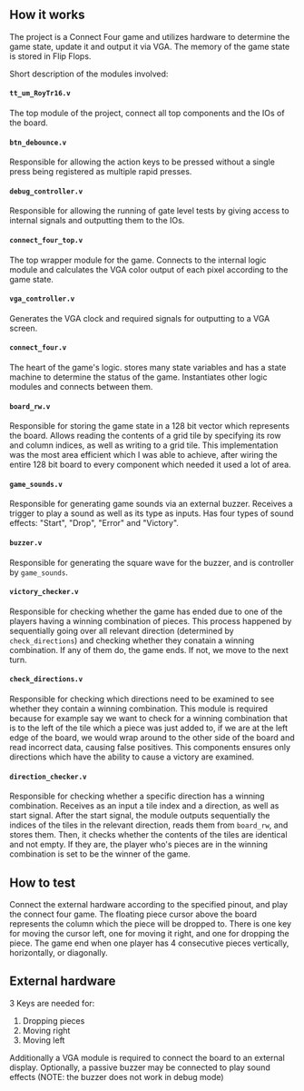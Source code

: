 <!---

This file is used to generate your project datasheet. Please fill in the information below and delete any unused
sections.

You can also include images in this folder and reference them in the markdown. Each image must be less than
512 kb in size, and the combined size of all images must be less than 1 MB.
-->

## How it works

The project is a Connect Four game and utilizes hardware to determine the game state, update it and output it via VGA. The memory of the game state is stored in Flip Flops.

Short description of the modules involved:

#### `tt_um_RoyTr16.v`
The top module of the project, connect all top components and the IOs of the board.

#### `btn_debounce.v`
Responsible for allowing the action keys to be pressed without a single press being registered as multiple rapid presses.

#### `debug_controller.v`
Responsible for allowing the running of gate level tests by giving access to internal signals and outputting them to the IOs.

#### `connect_four_top.v`
The top wrapper module for the game. Connects to the internal logic module and calculates the VGA color output of each pixel according to the game state.

#### `vga_controller.v`
Generates the VGA clock and required signals for outputting to a VGA screen.

#### `connect_four.v`
The heart of the game's logic. stores many state variables and has a state machine to determine the status of the game. Instantiates other logic modules and connects between them.

#### `board_rw.v`
Responsible for storing the game state in a 128 bit vector which represents the board. Allows reading the contents of a grid tile by specifying its row and column indices, as well as writing to a grid tile. This implementation was the most area efficient which I was able to achieve, after wiring the entire 128 bit board to every component which needed it used a lot of area.

#### `game_sounds.v`
Responsible for generating game sounds via an external buzzer. Receives a trigger to play a sound as well as its type as inputs. Has four types of sound effects: "Start", "Drop", "Error" and "Victory".

#### `buzzer.v`
Responsible for generating the square wave for the buzzer, and is controller by `game_sounds`.

#### `victory_checker.v`
Responsible for checking whether the game has ended due to one of the players having a winning combination of pieces. This process happened by sequentially going over all relevant direction (determined by `check_directions`) and checking whether they conatain a winning combination. If any of them do, the game ends. If not, we move to the next turn.

#### `check_directions.v`
Responsible for checking which directions need to be examined to see whether they contain a winning combination. This module is required because for example say we want to check for a winning combination that is to the left of the tile which a piece was just added to, if we are at the left edge of the board, we would wrap around to the other side of the board and read incorrect data, causing false positives. This components ensures only directions which have the ability to cause a victory are examined.

#### `direction_checker.v`
Responsible for checking whether a specific direction has a winning combination. Receives as an input a tile index and a direction, as well as start signal. After the start signal, the module outputs sequentially the indices of the tiles in the relevant direction, reads them from `board_rw`, and stores them. Then, it checks whether the contents of the tiles are identical and not empty. If they are, the player who's pieces are in the winning combination is set to be the winner of the game.


## How to test

Connect the external hardware according to the specified pinout, and play the connect four game. The floating piece cursor above the board represents the column which the piece will be dropped to. There is one key for moving the cursor left, one for moving it right, and one for dropping the piece. The game end when one player has 4 consecutive pieces vertically, horizontally, or diagonally.

## External hardware

3 Keys are needed for:
1. Dropping pieces
2. Moving right
3. Moving left

Additionally a VGA module is required to connect the board to an external display.
Optionally, a passive buzzer may be connected to play sound effects (NOTE: the buzzer does not work in debug mode)
